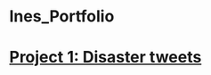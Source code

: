 # Ines_Portfolio
# [Project 1: Disaster tweets](https://github.com/InesSouissi98/Political-problem)
